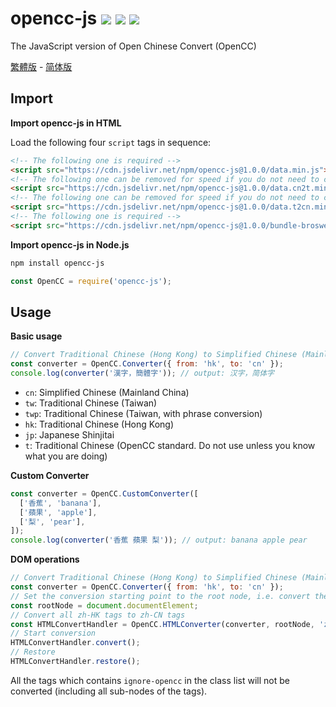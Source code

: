# opencc-js [![](https://badge.fury.io/js/opencc-js.svg)](https://www.npmjs.com/package/opencc-js) [![](https://github.com/nk2028/opencc-js/workflows/Test/badge.svg)](https://github.com/nk2028/opencc-js/actions?query=workflow%3ATest) [![](https://data.jsdelivr.com/v1/package/npm/opencc-js/badge)](https://www.jsdelivr.com/package/npm/opencc-js)

The JavaScript version of Open Chinese Convert (OpenCC)

[繁體版](README-zh-TW.md) - [简体版](README-zh-CN.md)

## Import

**Import opencc-js in HTML**

Load the following four `script` tags in sequence:

```html
<!-- The following one is required -->
<script src="https://cdn.jsdelivr.net/npm/opencc-js@1.0.0/data.min.js"></script>
<!-- The following one can be removed for speed if you do not need to convert from Simplified Chinese to Traditional Chinese -->
<script src="https://cdn.jsdelivr.net/npm/opencc-js@1.0.0/data.cn2t.min.js"></script>
<!-- The following one can be removed for speed if you do not need to convert from Traditional Chinese to Simplified Chinese -->
<script src="https://cdn.jsdelivr.net/npm/opencc-js@1.0.0/data.t2cn.min.js"></script>
<!-- The following one is required -->
<script src="https://cdn.jsdelivr.net/npm/opencc-js@1.0.0/bundle-broswer.min.js"></script>
```

**Import opencc-js in Node.js**

```sh
npm install opencc-js
```

```javascript
const OpenCC = require('opencc-js');
```

## Usage

**Basic usage**

```javascript
// Convert Traditional Chinese (Hong Kong) to Simplified Chinese (Mainland China)
const converter = OpenCC.Converter({ from: 'hk', to: 'cn' });
console.log(converter('漢字，簡體字')); // output: 汉字，简体字
```

- `cn`: Simplified Chinese (Mainland China)
- `tw`: Traditional Chinese (Taiwan)
- `twp`: Traditional Chinese (Taiwan, with phrase conversion)
- `hk`: Traditional Chinese (Hong Kong)
- `jp`: Japanese Shinjitai
- `t`: Traditional Chinese (OpenCC standard. Do not use unless you know what you are doing)

**Custom Converter**

```javascript
const converter = OpenCC.CustomConverter([
  ['香蕉', 'banana'],
  ['蘋果', 'apple'],
  ['梨', 'pear'],
]);
console.log(converter('香蕉 蘋果 梨')); // output: banana apple pear
```

**DOM operations**

```javascript
// Convert Traditional Chinese (Hong Kong) to Simplified Chinese (Mainland China)
const converter = OpenCC.Converter({ from: 'hk', to: 'cn' });
// Set the conversion starting point to the root node, i.e. convert the whole page
const rootNode = document.documentElement;
// Convert all zh-HK tags to zh-CN tags
const HTMLConvertHandler = OpenCC.HTMLConverter(converter, rootNode, 'zh-HK', 'zh-CN');
// Start conversion
HTMLConvertHandler.convert();
// Restore
HTMLConvertHandler.restore();
```

All the tags which contains `ignore-opencc` in the class list will not be converted (including all sub-nodes of the tags).
